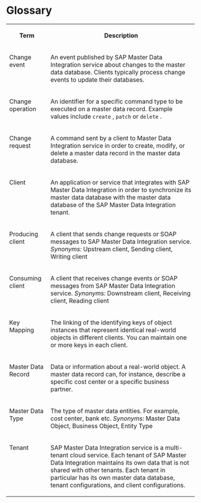 <!-- loioac332c2014e0441aa9ffc38e36c4f60a -->

# Glossary


<table>
<tr>
<th valign="top">

Term

</th>
<th valign="top">

Description

</th>
</tr>
<tr>
<td valign="top">

Change event

</td>
<td valign="top">

An event published by SAP Master Data Integration service about changes to the master data database. Clients typically process change events to update their databases.

</td>
</tr>
<tr>
<td valign="top">

Change operation

</td>
<td valign="top">

An identifier for a specific command type to be executed on a master data record. Example values include `create` , `patch` or `delete` .

</td>
</tr>
<tr>
<td valign="top">

Change request

</td>
<td valign="top">

A command sent by a client to Master Data Integration service in order to create, modify, or delete a master data record in the master data database.

</td>
</tr>
<tr>
<td valign="top">

Client

</td>
<td valign="top">

An application or service that integrates with SAP Master Data Integration in order to synchronize its master data database with the master data database of the SAP Master Data Integration tenant.

</td>
</tr>
<tr>
<td valign="top">

Producing client

</td>
<td valign="top">

A client that sends change requests or SOAP messages to SAP Master Data Integration service. *Synonyms:* Upstream client, Sending client, Writing client

</td>
</tr>
<tr>
<td valign="top">

Consuming client

</td>
<td valign="top">

A client that receives change events or SOAP messages from SAP Master Data Integration service. *Synonyms:* Downstream client, Receiving client, Reading client

</td>
</tr>
<tr>
<td valign="top">

Key Mapping

</td>
<td valign="top">

The linking of the identifying keys of object instances that represent identical real-world objects in different clients. You can maintain one or more keys in each client.

</td>
</tr>
<tr>
<td valign="top">

Master Data Record

</td>
<td valign="top">

Data or information about a real-world object. A master data record can, for instance, describe a specific cost center or a specific business partner.

</td>
</tr>
<tr>
<td valign="top">

Master Data Type

</td>
<td valign="top">

The type of master data entities. For example, cost center, bank etc. *Synonyms:* Master Data Object, Business Object, Entity Type

</td>
</tr>
<tr>
<td valign="top">

Tenant

</td>
<td valign="top">

SAP Master Data Integration service is a multi-tenant cloud service. Each tenant of SAP Master Data Integration maintains its own data that is not shared with other tenants. Each tenant in particular has its own master data database, tenant configurations, and client configurations.

</td>
</tr>
</table>

